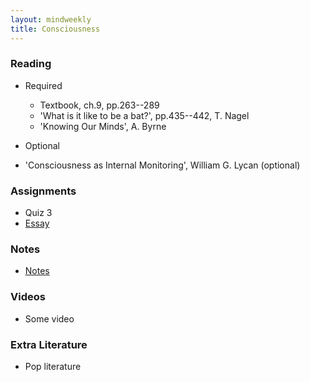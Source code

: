 ```yaml
---
layout: mindweekly
title: Consciousness
---
```


### Reading

+ Required
  + Textbook, ch.9, pp.263--289
  + 'What is it like to be a bat?', pp.435--442, T. Nagel
  + 'Knowing Our Minds', A. Byrne

+ Optional
- 'Consciousness as Internal Monitoring', William G. Lycan (optional)

### Assignments
+ Quiz 3
+ [Essay](essay)

### Notes
+ [Notes](notes)

### Videos
+ Some video

### Extra Literature
+ Pop literature
